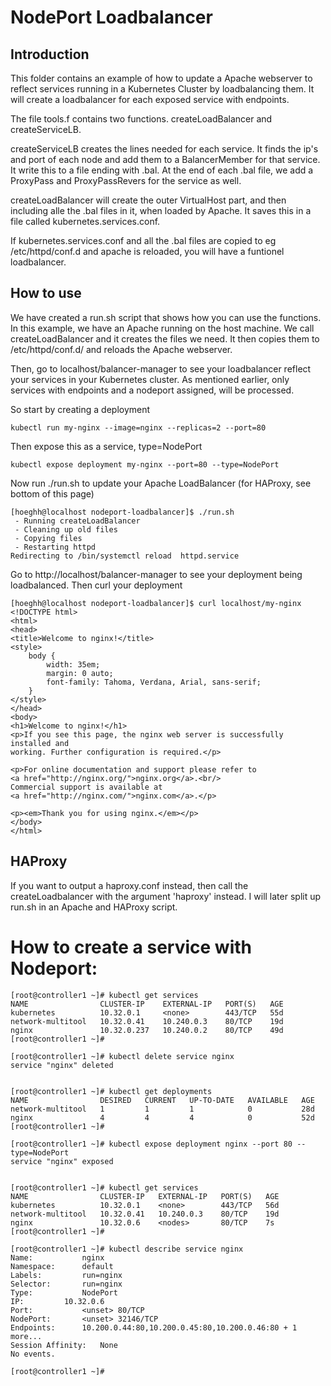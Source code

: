 # NodePort Loadbalancer
## Introduction
This folder contains an example of how to update a Apache webserver to reflect services running in a Kubernetes Cluster by loadbalancing them. It will create a loadbalancer for each exposed service with endpoints.

The file tools.f contains two functions. createLoadBalancer and createServiceLB. 

createServiceLB creates the lines needed for each service. It finds the ip's and port of each node and add them to a BalancerMember for that service. It write this to a file ending with .bal. At the end of each .bal file, we add a ProxyPass and ProxyPassRevers for the service as well.

createLoadBalancer will create the outer VirtualHost part, and then including alle the .bal files in it, when loaded by Apache. It saves this in a file called kubernetes.services.conf.

If kubernetes.services.conf and all the .bal files are copied to eg /etc/httpd/conf.d and apache is reloaded, you will have a funtionel loadbalancer.

## How to use
We have created a run.sh script that shows how you can use the functions. In this example, we have an Apache running on the host machine. We call createLoadBalancer and it creates the files we need. It then copies them to /etc/httpd/conf.d/ and reloads the Apache webserver.

Then, go to localhost/balancer-manager to see your loadbalancer reflect your services in your Kubernetes cluster. As mentioned earlier, only services with endpoints and a nodeport assigned, will be processed.


So start by creating a deployment
```
kubectl run my-nginx --image=nginx --replicas=2 --port=80
```

Then expose this as a service, type=NodePort
```
kubectl expose deployment my-nginx --port=80 --type=NodePort
```

Now run ./run.sh to update your Apache LoadBalancer (for HAProxy, see bottom of this page)
```
[hoeghh@localhost nodeport-loadbalancer]$ ./run.sh 
 - Running createLoadBalancer
 - Cleaning up old files
 - Copying files
 - Restarting httpd
Redirecting to /bin/systemctl reload  httpd.service
```

Go to http://localhost/balancer-manager to see your deployment being loadbalanced.
Then curl your deployment
```
[hoeghh@localhost nodeport-loadbalancer]$ curl localhost/my-nginx
<!DOCTYPE html>
<html>
<head>
<title>Welcome to nginx!</title>
<style>
    body {
        width: 35em;
        margin: 0 auto;
        font-family: Tahoma, Verdana, Arial, sans-serif;
    }
</style>
</head>
<body>
<h1>Welcome to nginx!</h1>
<p>If you see this page, the nginx web server is successfully installed and
working. Further configuration is required.</p>

<p>For online documentation and support please refer to
<a href="http://nginx.org/">nginx.org</a>.<br/>
Commercial support is available at
<a href="http://nginx.com/">nginx.com</a>.</p>

<p><em>Thank you for using nginx.</em></p>
</body>
</html>
```

## HAProxy
If you want to output a haproxy.conf instead, then call the createLoadbalancer with the argument 'haproxy' instead. I will later split up run.sh in an Apache and HAProxy script.


# How to create a service with Nodeport:
```
[root@controller1 ~]# kubectl get services
NAME                CLUSTER-IP    EXTERNAL-IP   PORT(S)   AGE
kubernetes          10.32.0.1     <none>        443/TCP   55d
network-multitool   10.32.0.41    10.240.0.3    80/TCP    19d
nginx               10.32.0.237   10.240.0.2    80/TCP    49d
[root@controller1 ~]# 

[root@controller1 ~]# kubectl delete service nginx
service "nginx" deleted


[root@controller1 ~]# kubectl get deployments
NAME                DESIRED   CURRENT   UP-TO-DATE   AVAILABLE   AGE
network-multitool   1         1         1            0           28d
nginx               4         4         4            0           52d
[root@controller1 ~]# 

[root@controller1 ~]# kubectl expose deployment nginx --port 80 --type=NodePort
service "nginx" exposed


[root@controller1 ~]# kubectl get services
NAME                CLUSTER-IP   EXTERNAL-IP   PORT(S)   AGE
kubernetes          10.32.0.1    <none>        443/TCP   56d
network-multitool   10.32.0.41   10.240.0.3    80/TCP    19d
nginx               10.32.0.6    <nodes>       80/TCP    7s
[root@controller1 ~]# 

[root@controller1 ~]# kubectl describe service nginx
Name:			nginx
Namespace:		default
Labels:			run=nginx
Selector:		run=nginx
Type:			NodePort
IP:			10.32.0.6
Port:			<unset>	80/TCP
NodePort:		<unset>	32146/TCP
Endpoints:		10.200.0.44:80,10.200.0.45:80,10.200.0.46:80 + 1 more...
Session Affinity:	None
No events.

[root@controller1 ~]# 
```


